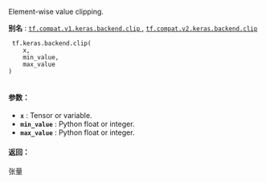 Element-wise value clipping.

**别名** : [ `tf.compat.v1.keras.backend.clip` ](/api_docs/python/tf/keras/backend/clip), [ `tf.compat.v2.keras.backend.clip` ](/api_docs/python/tf/keras/backend/clip)

```
 tf.keras.backend.clip(
    x,
    min_value,
    max_value
)
 
```

#### 参数：
- **`x`** : Tensor or variable.
- **`min_value`** : Python float or integer.
- **`max_value`** : Python float or integer.


#### 返回：
张量

